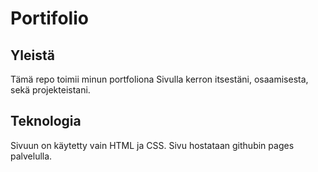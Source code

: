 # Portifolio

## Yleistä
Tämä repo toimii minun portfoliona
Sivulla kerron itsestäni, osaamisesta, sekä projekteistani.




## Teknologia
Sivuun on käytetty vain HTML ja CSS.
Sivu hostataan githubin pages palvelulla.